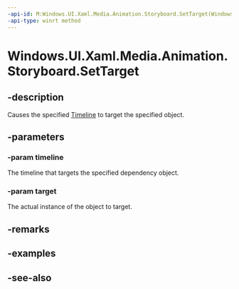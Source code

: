 ```yaml
---
-api-id: M:Windows.UI.Xaml.Media.Animation.Storyboard.SetTarget(Windows.UI.Xaml.Media.Animation.Timeline,Windows.UI.Xaml.DependencyObject)
-api-type: winrt method
---
```


<!-- Method syntax
public void SetTarget(Windows.UI.Xaml.Media.Animation.Timeline timeline, Windows.UI.Xaml.DependencyObject target)
-->

# Windows.UI.Xaml.Media.Animation.Storyboard.SetTarget

## -description
Causes the specified [Timeline](timeline.md) to target the specified object.



## -parameters
### -param timeline
The timeline that targets the specified dependency object.

### -param target
The actual instance of the object to target.

## -remarks

## -examples

## -see-also
